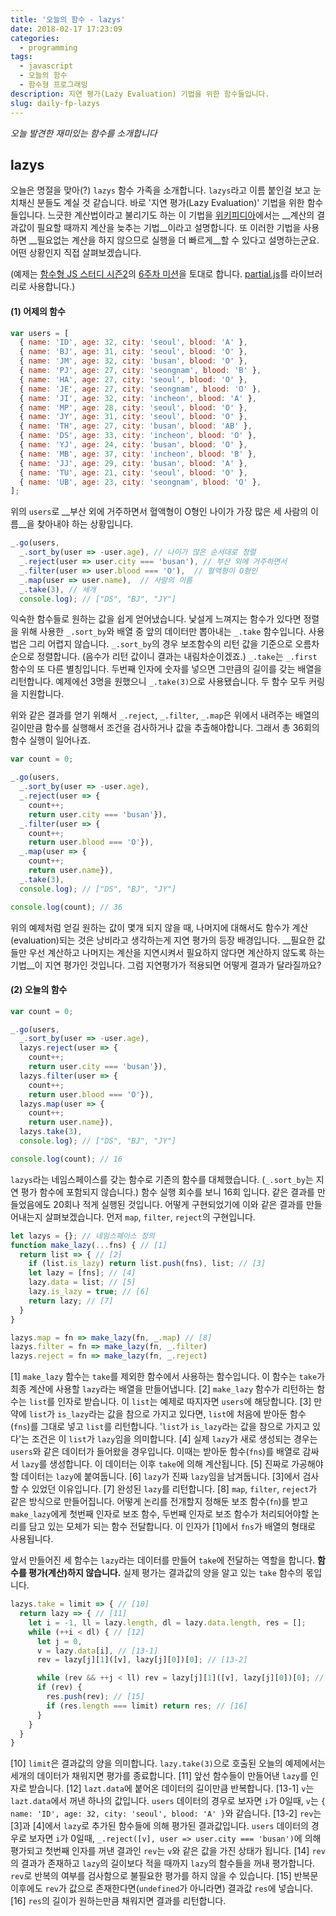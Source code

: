 ```yaml
---
title: '오늘의 함수 - lazys'
date: 2018-02-17 17:23:09
categories:
  - programming
tags:
  - javascript
  - 오늘의 함수
  - 함수형 프로그래밍
description: 지연 평가(Lazy Evaluation) 기법을 위한 함수들입니다.
slug: daily-fp-lazys
---
```

_오늘 발견한 재미있는 함수를 소개합니다_

## lazys

오늘은 명절을 맞아(?) `lazys` 함수 가족을 소개합니다. `lazys`라고 이름 붙인걸 보고 눈치채신 분들도 계실 것 같습니다. 바로 '지연 평가(Lazy Evaluation)' 기법을 위한 함수들입니다. 느긋한 계산법이라고 불리기도 하는 이 기법을 [위키피디아](https://ko.wikipedia.org/wiki/느긋한_계산법)에서는 __계산의 결과값이 필요할 때까지 계산을 늦추는 기법__이라고 설명합니다. 또 이러한 기법을 사용하면 __필요없는 계산을 하지 않으므로 실행을 더 빠르게__할 수 있다고 설명하는군요. 어떤 상황인지 직접 살펴보겠습니다.

(예제는 [함수형 JS 스터디 시즌2](https://github.com/joeunha/functional-js-study2)의 [6주차 미션](https://github.com/joeunha/functional-js-study2/issues/6)을 토대로 합니다. [partial.js](https://marpple.github.io/partial.js/)를 라이브러리로 사용합니다.)

#### (1) 어제의 함수

```javascript
var users = [
  { name: 'ID', age: 32, city: 'seoul', blood: 'A' },
  { name: 'BJ', age: 31, city: 'seoul', blood: 'O' },
  { name: 'JM', age: 32, city: 'busan', blood: 'O' },
  { name: 'PJ', age: 27, city: 'seongnam', blood: 'B' },
  { name: 'HA', age: 27, city: 'seoul', blood: 'O' },
  { name: 'JE', age: 27, city: 'seongnam', blood: 'O' },
  { name: 'JI', age: 32, city: 'incheon', blood: 'A' },
  { name: 'MP', age: 28, city: 'seoul', blood: 'O' },
  { name: 'JY', age: 31, city: 'seoul', blood: 'O' },
  { name: 'TH', age: 27, city: 'busan', blood: 'AB' },
  { name: 'DS', age: 33, city: 'incheon', blood: 'O' },
  { name: 'YJ', age: 24, city: 'busan', blood: 'O' },
  { name: 'MB', age: 37, city: 'incheon', blood: 'B' },
  { name: 'JJ', age: 29, city: 'busan', blood: 'A' },
  { name: 'TU', age: 21, city: 'seoul', blood: 'O' },
  { name: 'UB', age: 23, city: 'seongnam', blood: 'O' },
];
```

위의 `users`로 __부산 외에 거주하면서 혈액형이 O형인 나이가 가장 많은 세 사람의 이름__을 찾아내야 하는 상황입니다.

```javascript
_.go(users,
  _.sort_by(user => -user.age), // 나이가 많은 순서대로 정렬
  _.reject(user => user.city === 'busan'), // 부산 외에 거주하면서
  _.filter(user => user.blood === 'O'),  // 혈액형이 O형인
  _.map(user => user.name),  // 사람의 이름
  _.take(3), // 세개
  console.log); // ["DS", "BJ", "JY"]
```

익숙한 함수들로 원하는 값을 쉽게 얻어냈습니다. 낯설게 느껴지는 함수가 있다면 정렬을 위해 사용한 `_.sort_by`와 배열 중 앞의 데이터만 뽑아내는 `_.take` 함수입니다. 사용법은 그리 어렵지 않습니다. `_.sort_by`의 경우 보조함수의 리턴 값을 기준으로 오름차순으로 정렬합니다. (음수가 리턴 값이니 결과는 내림차순이겠죠.) `_.take`는 `_.first` 함수의 또 다른 별칭입니다. 두번째 인자에 숫자를 넣으면 그만큼의 길이를 갖는 배열을 리턴합니다. 예제에선 3명을 원했으니 `_.take(3)`으로 사용됐습니다. 두 함수 모두 커링을 지원합니다.

위와 같은 결과를 얻기 위해서 `_.reject`, `_.filter`, `_.map`은 위에서 내려주는 배열의 길이만큼 함수를 실행해서 조건을 검사하거나 값을 추출해야합니다. 그래서 총 36회의 함수 실행이 일어나죠.

```javascript
var count = 0;

_.go(users,
  _.sort_by(user => -user.age),
  _.reject(user => {
    count++;
    return user.city === 'busan'}),
  _.filter(user => {
    count++;
    return user.blood === 'O'}),
  _.map(user => {
    count++;
    return user.name}),
  _.take(3),
  console.log); // ["DS", "BJ", "JY"]

console.log(count); // 36
```

위의 예제처럼 얻길 원하는 값이 몇개 되지 않을 때, 나머지에 대해서도 함수가 계산(evaluation)되는 것은 낭비라고 생각하는게 지연 평가의 등장 배경입니다. __필요한 값들만 우선 계산하고 나머지는 계산을 지연시켜서 필요하지 않다면 계산하지 않도록 하는 기법__이 지연 평가인 것입니다. 그럼 지연평가가 적용되면 어떻게 결과가 달라질까요?

#### (2) 오늘의 함수
```javascript
var count = 0;

_.go(users,
  _.sort_by(user => -user.age),
  lazys.reject(user => {
    count++;
    return user.city === 'busan'}),
  lazys.filter(user => {
    count++;
    return user.blood === 'O'}),
  lazys.map(user => {
    count++;
    return user.name}),
  lazys.take(3),
  console.log); // ["DS", "BJ", "JY"]

console.log(count); // 16
```

`lazys`라는 네임스페이스를 갖는 함수로 기존의 함수를 대체했습니다. (`_.sort_by`는 지연 평가 함수에 포함되지 않습니다.) 함수 실행 회수를 보니 16회 입니다. 같은 결과를 만들었음에도 20회나 적게 실행된 것입니다. 어떻게 구현되었기에 이와 같은 결과를 만들어내는지 살펴보겠습니다. 먼저 `map`, `filter`, `reject`의 구현입니다.

```javascript
let lazys = {}; // 네임스페이스 정의
function make_lazy(...fns) { // [1]
  return list => { // [2]
    if (list.is_lazy) return list.push(fns), list; // [3]
    let lazy = [fns]; // [4]
    lazy.data = list; // [5]
    lazy.is_lazy = true; // [6]
    return lazy; // [7]
  }
}

lazys.map = fn => make_lazy(fn, _.map) // [8]
lazys.filter = fn => make_lazy(fn, _.filter)
lazys.reject = fn => make_lazy(fn, _.reject)
```

[1] `make_lazy` 함수는 `take`를 제외한 함수에서 사용하는 함수입니다. 이 함수는 `take`가 최종 계산에 사용할 `lazy`라는 배열을 만들어냅니다.
[2] `make_lazy` 함수가 리턴하는 함수는 `list`를 인자로 받습니다. 이 `list`는 예제로 따지자면 `users`에 해당합니다.
[3] 만약에 `list`가 `is_lazy`라는 값을 참으로 가지고 있다면, `list`에 처음에 받아둔 함수(`fns`)를 그대로 넣고 `list`를 리턴합니다. '`list`가 `is_lazy`라는 값을 참으로 가지고 있다'는 조건은 이 `list`가 `lazy`임을 의미합니다.
[4] 실제 `lazy`가 새로 생성되는 경우는 `users`와 같은 데이터가 들어왔을 경우입니다. 이때는 받아둔 함수(`fns`)를 배열로 감싸서 `lazy`를 생성합니다. 이 데이터는 이후 `take`에 의해 계산됩니다.
[5] 진짜로 가공해야할 데이터는 `lazy`에 붙여둡니다.
[6] `lazy`가 진짜 `lazy`임을 남겨둡니다. [3]에서 검사할 수 있었던 이유입니다.
[7] 완성된 `lazy`를 리턴합니다.
[8] `map`, `filter`, `reject`가 같은 방식으로 만들어집니다. 어떻게 논리를 전개할지 정해둔 보조 함수(`fn`)를 받고 `make_lazy`에게 첫번째 인자로 보조 함수, 두번째 인자로 보조 함수가 처리되어야할 논리를 담고 있는 모체가 되는 함수 전달합니다. 이 인자가 [1]에서 `fns`가 배열의 형태로 사용됩니다.

앞서 만들어진 세 함수는 `lazy`라는 데이터를 만들어 `take`에 전달하는 역할을 합니다. __함수를 평가(계산)하지 않습니다.__ 실제 평가는 결과값의 양을 알고 있는 `take` 함수의 몫입니다.

```javascript
lazys.take = limit => { // [10]
  return lazy => { // [11]
    let i = -1, ll = lazy.length, dl = lazy.data.length, res = [];
    while (++i < dl) { // [12]
      let j = 0,
      v = lazy.data[i], // [13-1]
      rev = lazy[j][1]([v], lazy[j][0])[0]; // [13-2]

      while (rev && ++j < ll) rev = lazy[j][1]([v], lazy[j][0])[0]; // [14]
      if (rev) {
        res.push(rev); // [15]
        if (res.length === limit) return res; // [16]
      }
    }
  }
}
```

[10] `limit`은 결과값의 양을 의미합니다. `lazy.take(3)`으로 호출된 오늘의 예제에서는 세개의 데이터가 채워지면 평가를 종료합니다.
[11] 앞선 함수들이 만들어낸 `lazy`를 인자로 받습니다.
[12] `lazt.data`에 붙어온 데이터의 길이만큼 반복합니다.
[13-1] `v`는 `lazt.data`에서 꺼낸 하나의 값입니다. `users` 데이터의 경우로 보자면 `i`가 0일때, `v`는 `{ name: 'ID', age: 32, city: 'seoul', blood: 'A' }`와 같습니다.
[13-2] `rev`는 [3]과 [4]에서 `lazy`로 추가된 함수들에 의해 평가된 결과값입니다. `users` 데이터의 경우로 보자면 `i`가 0일때, `_.reject([v], user => user.city === 'busan')`에 의해 평가되고 첫번째 인자를 꺼낸 결과인 `rev`는 `v`와 같은 값을 가진 상태가 됩니다.
[14] `rev`의 결과가 존재하고 `lazy`의 길이보다 적을 때까지 `lazy`의 함수들을 꺼내 평가합니다. `rev`로 반복의 여부를 검사함으로 불필요한 평가를 하지 않을 수 있습니다.
[15] 반복문 이후에도 `rev`가 값으로 존재한다면(`undefined`가 아니라면) 결과값 `res`에 넣습니다.
[16] `res`의 길이가 원하는만큼 채워지면 결과를 리턴합니다.
